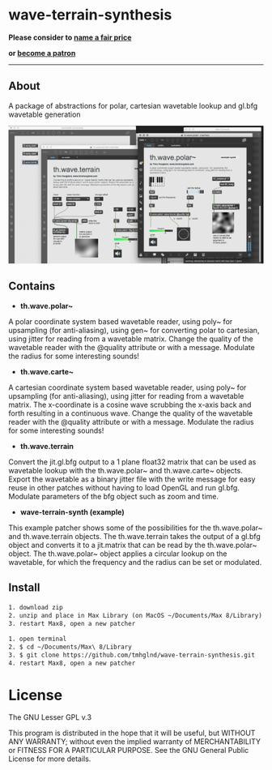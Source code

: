 # wave-terrain-synthesis

**Please consider to [name a fair price](http://gumroad.com/tmhglnd)**

**or [become a patron](http://patreon.com/timohoogland)**

---

## About

A package of abstractions for polar, cartesian wavetable lookup and gl.bfg wavetable generation

![overview](media/overview.png)

## Contains

- **th.wave.polar~**

A polar coordinate system based wavetable reader, using poly~ for upsampling (for anti-aliasing), using gen~ for converting polar to cartesian, using jitter for reading from a wavetable matrix. Change the quality of the wavetable reader with the @quality attribute or with a message. Modulate the radius for some interesting sounds!

- **th.wave.carte~**

A cartesian coordinate system based wavetable reader, using poly~ for upsampling (for anti-aliasing), using jitter for reading from a wavetable matrix. The x-coordinate is a cosine wave scrubbing the x-axis back and forth resulting in a continuous wave. Change the quality of the wavetable reader with the @quality attribute or with a message. Modulate the radius for some interesting sounds!

- **th.wave.terrain**

Convert the jit.gl.bfg output to a 1 plane float32 matrix that can be used as wavetable lookup with the th.wave.polar~ and th.wave.carte~ objects. Export the wavetable as a binary jitter file with the write message for easy reuse in other patches without having to load OpenGL and run gl.bfg. Modulate parameters of the bfg object such as zoom and time.

- **wave-terrain-synth (example)**

This example patcher shows some of the possibilities for the th.wave.polar~ and th.wave.terrain objects. The th.wave.terrain takes the output of a gl.bfg object and converts it to a jit.matrix that can be read by the th.wave.polar~ object. The th.wave.polar~ object applies a circular lookup on the wavetable, for which the frequency and the radius can be set or modulated.

## Install

```
1. download zip
2. unzip and place in Max Library (on MacOS ~/Documents/Max 8/Library)
3. restart Max8, open a new patcher
```

```
1. open terminal
2. $ cd ~/Documents/Max\ 8/Library
3. $ git clone https://github.com/tmhglnd/wave-terrain-synthesis.git
4. restart Max8, open a new patcher
```

# License

The GNU Lesser GPL v.3

This program is distributed in the hope that it will be useful,
but WITHOUT ANY WARRANTY; without even the implied warranty of
MERCHANTABILITY or FITNESS FOR A PARTICULAR PURPOSE. See the
GNU General Public License for more details.
